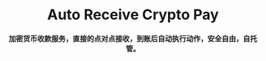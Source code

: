 <h1 align="center">Auto Receive Crypto Pay</h1>
<h4 align="center">加密货币收款服务，直接的点对点接收，到账后自动执行动作，安全自由，自托管。</h4>
